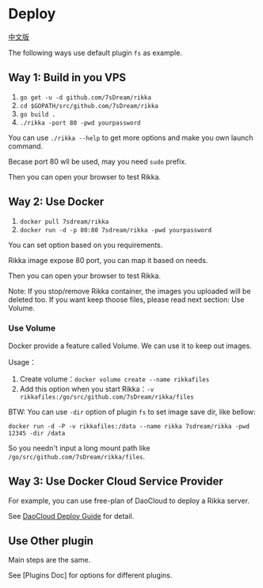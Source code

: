 # Deploy

[中文版][version-zh]

The following ways use default plugin `fs` as example.

## Way 1: Build in you VPS

1. `go get -u -d github.com/7sDream/rikka`
2. `cd $GOPATH/src/github.com/7sDream/rikka`
3. `go build .`
4. `./rikka -port 80 -pwd yourpassword`

You can use `./rikka --help` to get more options and make you own launch command.

Becase port 80 wll be used, may you need `sudo` prefix.

Then you can open your browser to test Rikka.

## Way 2: Use Docker

1. `docker pull 7sdream/rikka`
2. `docker run -d -p 80:80 7sdream/rikka -pwd yourpassword`

You can set option based on you requirements. 

Rikka image expose 80 port, you can map it based on needs.

Then you can open your browser to test Rikka.

Note: If you stop/remove Rikka container, the images you uploaded will be deleted too. If you want keep thoose files, please read next section: Use Volume.

### Use Volume

Docker provide a feature called Volume. We can use it to keep out images.

Usage：

1. Create volume：`docker volume create --name rikkafiles`
2. Add this option when you start Rikka：`-v rikkafiles:/go/src/github.com/7sDream/rikka/files`

BTW: You can use `-dir` option of plugin `fs` to set image save dir, like bellow:

`docker run -d -P -v rikkafiles:/data --name rikka 7sdream/rikka -pwd 12345 -dir /data`

So you needn't input a long mount path like `/go/src/github.com/7sDream/rikka/files`.

## Way 3: Use Docker Cloud Service Provider

For example, you can use free-plan of DaoCloud to deploy a Rikka server.

See [DaoCloud Deploy Guide][daocloud-guide] for detail.

## Use Other plugin

Main steps are the same.

See [Plugins Doc] for options for different plugins.

[version-zh]: https://github.com/7sDream/rikka/blob/master/deploy.zh.md

[daocloud-guide]: https://github.com/7sDream/rikka/wiki/%E5%9C%A8-DaoCloud-%E4%B8%8A%E5%85%8D%E8%B4%B9%E9%83%A8%E7%BD%B2-Rikka
[plugins-doc]: https://github.com/7sDream/rikka/tree/master/plugins
